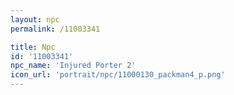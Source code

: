 ```yaml
---
layout: npc
permalink: /11003341

title: Npc
id: '11003341'
npc_name: 'Injured Porter 2'
icon_url: 'portrait/npc/11000130_packman4_p.png'
---
```

